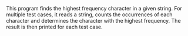 This program finds the highest frequency character in a given string. For multiple test cases, it reads a string, counts the occurrences of each character and determines the character with the highest frequency. The result is then printed for each test case.